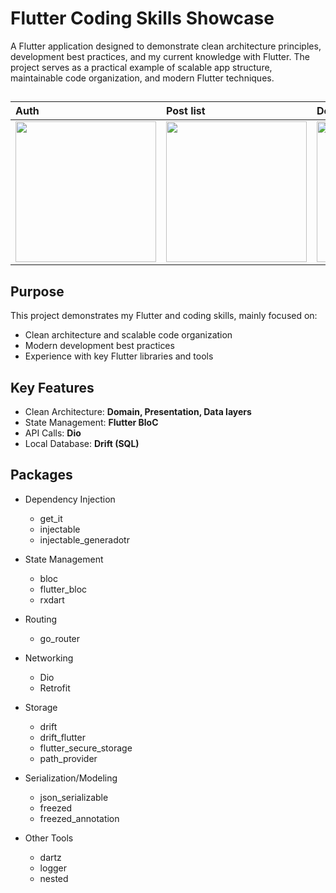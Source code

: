 # Flutter Coding Skills Showcase

A Flutter application designed to demonstrate clean architecture principles, development best practices, and my current knowledge with Flutter. The project serves as a practical example of scalable app structure, maintainable code organization, and modern Flutter techniques.

##

| Auth | Post list | Details |
| :-------------------- | :---------------------- | :---------------------- |
| <img src="https://github.com/user-attachments/assets/85540008-4f33-4385-a71f-751fa31f87d4" width="225"/> | <img src="https://github.com/user-attachments/assets/8f81aa9d-5912-4ae1-a2d8-26028b09f419" width="225"/> | <img src="https://github.com/user-attachments/assets/0c42960d-50b5-490b-b7c6-96a5400fa930" width="225"/> |


## Purpose

This project demonstrates my Flutter and coding skills, mainly focused on:

* Clean architecture and scalable code organization
* Modern development best practices
* Experience with key Flutter libraries and tools

## Key Features

* Clean Architecture: **Domain, Presentation, Data layers**
* State Management: **Flutter BloC**
* API Calls: **Dio**
* Local Database: **Drift (SQL)**

## Packages

* Dependency Injection
  * get_it
  * injectable
  * injectable_generadotr

* State Management
  * bloc
  * flutter_bloc
  * rxdart

* Routing
  * go_router

* Networking
  * Dio
  * Retrofit

* Storage
  * drift
  * drift_flutter
  * flutter_secure_storage
  * path_provider

* Serialization/Modeling
  * json_serializable
  * freezed
  * freezed_annotation

* Other Tools
  * dartz
  * logger
  * nested

